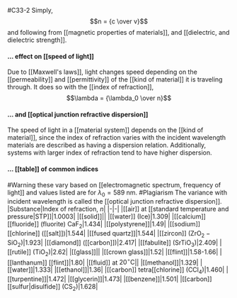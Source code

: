 #C33-2 
Simply,$$n = {c \over v}$$
and following from [[magnetic properties of materials]], and [[dielectric, and dielectric strength]].

#### ... effect on [[speed of light]]
Due to [[Maxwell's laws]], light changes speed depending on the [[permeability]] and [[permittivity]] of the [[kind of material]] it is traveling through. It does so with the [[index of refraction]], $$\lambda = {\lambda_0 \over n}$$
#### ... and [[optical junction refractive dispersion]]
The speed of light in a [[material system]] depends on the [[kind of material]], since the index of refraction varies with the incident wavelength materials are described as having a dispersion relation. Additionally, systems with larger index of refraction tend to have higher dispersion.

#### ... [[table]] of common indices
#Warning these vary based on [[electromagnetic spectrum, frequency of light]] and values listed are for $\lambda_0 = 589 \text{ nm}$. #Plagiarism The variance with incident wavelength is called the [[optical junction refractive dispersion]].
|Substance|Index of refraction, $n$|
|-|-|
|[[air]] at [[standard temperature and pressure\|STP]]|1.0003|
|[[solid]]||
|[[water]] (Ice)|1.309|
|[[calcium]] [[fluoride]] (fluorite) $\text{CaF}_2$|1.434|
|[[polystyrene]]|1.49|
|[[sodium]] [[chlorine]] ([[salt]])|1.544|
|[[fused quartz]]|1.544|
|[[zircon]] ($\text{ZrO}_2-\text{SiO}_2$)|1.923|
|[[diamond]] ([[carbon]])|2.417|
|[[fabulite]] ($\text{SrTiO}_3$)|2.409|
|[[rutile]] ($\text{TiO}_2$)|2.62|
|[[glass]]||
|[[crown glass]]|1.52|
|[[flint]]|1.58-1.66|
|[[lanthanum]] [[flint]]|1.80|
|[[fluid]] at $\text{20}^\circ \text{C}$||
|[[methanol]]|1.329|
|[[water]]|1.333|
|[[ethanol]]|1.36|
|[[carbon]] tetra[[chlorine]] ($\text{CCl}_4$)|1.460|
|[[turpentine]]|1.472|
|[[glycerin]]|1.473|
|[[benzene]]|1.501|
|[[carbon]] [[sulfur\|disulfide]] $(\text{CS}_2)$|1.628|
